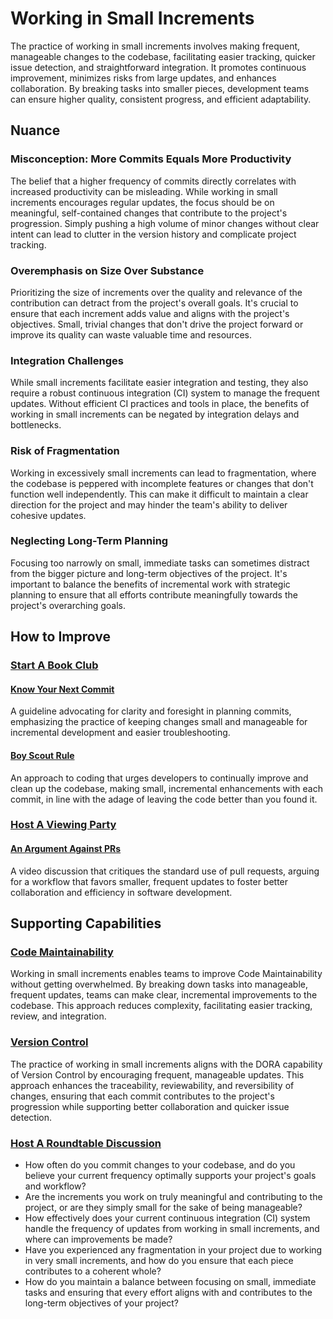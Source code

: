 # Working in Small Increments

The practice of working in small increments involves making frequent, manageable changes to the codebase, facilitating easier tracking, quicker issue detection, and straightforward integration.
It promotes continuous improvement, minimizes risks from large updates, and enhances collaboration.
By breaking tasks into smaller pieces, development teams can ensure higher quality, consistent progress, and efficient adaptability.

## Nuance

### Misconception: More Commits Equals More Productivity
The belief that a higher frequency of commits directly correlates with increased productivity can be misleading.
While working in small increments encourages regular updates, the focus should be on meaningful, self-contained changes that contribute to the project's progression.
Simply pushing a high volume of minor changes without clear intent can lead to clutter in the version history and complicate project tracking.

### Overemphasis on Size Over Substance
Prioritizing the size of increments over the quality and relevance of the contribution can detract from the project's overall goals.
It's crucial to ensure that each increment adds value and aligns with the project's objectives.
Small, trivial changes that don't drive the project forward or improve its quality can waste valuable time and resources.

### Integration Challenges
While small increments facilitate easier integration and testing, they also require a robust continuous integration (CI) system to manage the frequent updates.
Without efficient CI practices and tools in place, the benefits of working in small increments can be negated by integration delays and bottlenecks.

### Risk of Fragmentation
Working in excessively small increments can lead to fragmentation, where the codebase is peppered with incomplete features or changes that don't function well independently.
This can make it difficult to maintain a clear direction for the project and may hinder the team's ability to deliver cohesive updates.

### Neglecting Long-Term Planning
Focusing too narrowly on small, immediate tasks can sometimes distract from the bigger picture and long-term objectives of the project.
It's important to balance the benefits of incremental work with strategic planning to ensure that all efforts contribute meaningfully towards the project's overarching goals.

## How to Improve

### [Start A Book Club](/practices/start-a-book-club.md)

#### [Know Your Next Commit](https://github.com/97-things/97-things-every-programmer-should-know/tree/master/en/thing_47#know-your-next-commit)
A guideline advocating for clarity and foresight in planning commits, emphasizing the practice of keeping changes small and manageable for incremental development and easier troubleshooting.

#### [Boy Scout Rule](https://github.com/97-things/97-things-every-programmer-should-know/tree/master/en/thing_08)
An approach to coding that urges developers to continually improve and clean up the codebase, making small, incremental enhancements with each commit, in line with the adage of leaving the code better than you found it.

### [Host A Viewing Party](/practices/host-a-viewing-party.md)

#### [An Argument Against PRs](https://www.youtube.com/watch?v=ZlLZEQQBcFg)
A video discussion that critiques the standard use of pull requests, arguing for a workflow that favors smaller, frequent updates to foster better collaboration and efficiency in software development.

## Supporting Capabilities

### [Code Maintainability](/capabilities/code-maintainability.md)

Working in small increments enables teams to improve Code Maintainability without getting overwhelmed.
By breaking down tasks into manageable, frequent updates, teams can make clear, incremental improvements to the codebase.
This approach reduces complexity, facilitating easier tracking, review, and integration.

### [Version Control](/capabilities/version-control.md)

The practice of working in small increments aligns with the DORA capability of Version Control by encouraging frequent, manageable updates.
This approach enhances the traceability, reviewability, and reversibility of changes, ensuring that each commit contributes to the project's progression while supporting better collaboration and quicker issue detection.

### [Host A Roundtable Discussion](/practices/host-a-roundtable-discussion.md)

* How often do you commit changes to your codebase, and do you believe your current frequency optimally supports your project's goals and workflow?
* Are the increments you work on truly meaningful and contributing to the project, or are they simply small for the sake of being manageable?
* How effectively does your current continuous integration (CI) system handle the frequency of updates from working in small increments, and where can improvements be made?
* Have you experienced any fragmentation in your project due to working in very small increments, and how do you ensure that each piece contributes to a coherent whole?
* How do you maintain a balance between focusing on small, immediate tasks and ensuring that every effort aligns with and contributes to the long-term objectives of your project?